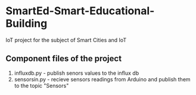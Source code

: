 # SmartEd-Smart-Educational-Building
IoT project for the subject of Smart Cities and IoT

## Component files of the project
1. influxdb.py - publish senors values to the influx db
2. sensorsin.py - recieve sensors readings from Arduino and publish them to the topic "Sensors" 

